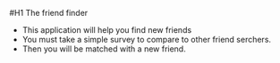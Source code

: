 #H1 The friend finder

* This application will help you find new friends 
* You must take a simple survey to compare to other friend serchers.
* Then you will be matched with a new friend.


